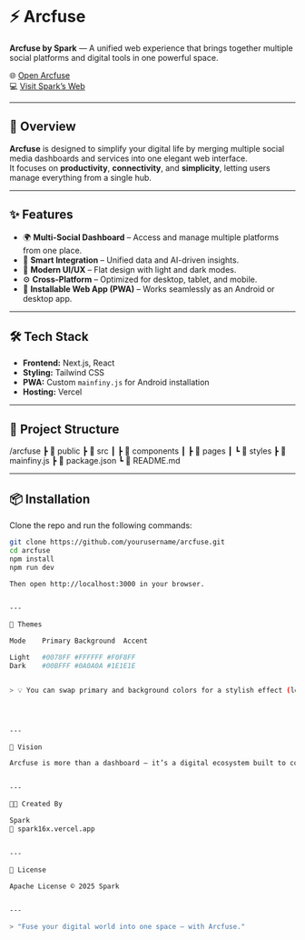 # ⚡ Arcfuse
**Arcfuse by Spark** — A unified web experience that brings together multiple social platforms and digital tools in one powerful space.

🌐 [Open Arcfuse](https://arcfuse.vercel.app)  
💻 [Visit Spark’s Web](https://spark16x.vercel.app)

---

## 🚀 Overview
**Arcfuse** is designed to simplify your digital life by merging multiple social media dashboards and services into one elegant web interface.  
It focuses on **productivity**, **connectivity**, and **simplicity**, letting users manage everything from a single hub.

---

## ✨ Features
- 🌍 **Multi-Social Dashboard** – Access and manage multiple platforms from one place.  
- 🧠 **Smart Integration** – Unified data and AI-driven insights.  
- 🎨 **Modern UI/UX** – Flat design with light and dark modes.  
- ⚙️ **Cross-Platform** – Optimized for desktop, tablet, and mobile.  
- 📱 **Installable Web App (PWA)** – Works seamlessly as an Android or desktop app.  

---

## 🛠️ Tech Stack
- **Frontend:** Next.js, React  
- **Styling:** Tailwind CSS  
- **PWA:** Custom `mainfiny.js` for Android installation  
- **Hosting:** Vercel  

---

## 🧩 Project Structure

/arcfuse ┣ 📁 public ┣ 📁 src ┃ ┣ 📁 components ┃ ┣ 📁 pages ┃ ┗ 📁 styles ┣ 📄 mainfiny.js ┣ 📄 package.json ┗ 📄 README.md

---

## 📦 Installation
Clone the repo and run the following commands:
```bash
git clone https://github.com/yourusername/arcfuse.git
cd arcfuse
npm install
npm run dev

Then open http://localhost:3000 in your browser.


---

🌈 Themes

Mode	Primary	Background	Accent

Light	#0078FF	#FFFFFF	#F0F8FF
Dark	#00BFFF	#0A0A0A	#1E1E1E


> 💡 You can swap primary and background colors for a stylish effect (logo vs background).




---

🧠 Vision

Arcfuse is more than a dashboard — it’s a digital ecosystem built to connect, organize, and empower creators and users across the internet.


---

👨‍💻 Created By

Spark
📎 spark16x.vercel.app


---

📜 License

Apache License © 2025 Spark


---

> "Fuse your digital world into one space — with Arcfuse."

